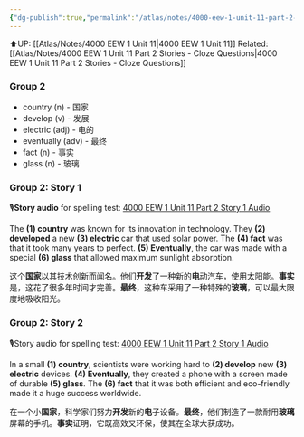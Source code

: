 ```yaml
---
{"dg-publish":true,"permalink":"/atlas/notes/4000-eew-1-unit-11-part-2-stories/"}
---
```


⬆️UP: [[Atlas/Notes/4000 EEW 1 Unit 11\|4000 EEW 1 Unit 11]]
Related: [[Atlas/Notes/4000 EEW 1 Unit 11 Part 2 Stories - Cloze Questions\|4000 EEW 1 Unit 11 Part 2 Stories - Cloze Questions]]
### Group 2

- country (n) - 国家
- develop (v) - 发展
- electric (adj) - 电的
- eventually (adv) - 最终
- fact (n) - 事实
- glass (n) - 玻璃

### Group 2: Story 1
🎙️**Story audio** for spelling test: [4000 EEW 1 Unit 11 Part 2 Story 1 Audio](https://drive.google.com/file/d/1QvQClZZKMqz4iLiO0rRmw8fPl7ibiQml/view?usp=drive_link)

The **(1) country** was known for its innovation in technology. They **(2) developed** a new **(3) electric** car that used solar power. The **(4) fact** was that it took many years to perfect. **(5) Eventually**, the car was made with a special **(6) glass** that allowed maximum sunlight absorption.

这个**国家**以其技术创新而闻名。他们**开发**了一种新的**电**动汽车，使用太阳能。**事实**是，这花了很多年时间才完善。**最终**，这种车采用了一种特殊的**玻璃**，可以最大限度地吸收阳光。

### Group 2: Story 2
🎙️Story audio for spelling test: [4000 EEW 1 Unit 11 Part 2 Story 1 Audio](https://drive.google.com/file/d/1QvQClZZKMqz4iLiO0rRmw8fPl7ibiQml/view?usp=drive_link)

In a small **(1) country**, scientists were working hard to **(2) develop** new **(3) electric** devices. **(4) Eventually**, they created a phone with a screen made of durable **(5) glass**. The **(6) fact** that it was both efficient and eco-friendly made it a huge success worldwide.

在一个小**国家**，科学家们努力**开发**新的**电**子设备。**最终**，他们制造了一款耐用**玻璃**屏幕的手机。**事实**证明，它既高效又环保，使其在全球大获成功。